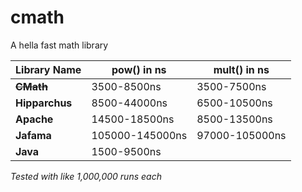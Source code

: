 # cmath
 A hella fast math library
 
 **Library Name** | **pow()** in ns | **mult()** in ns
 ------------ | ------------- | -------------
~~**CMath**~~ | 3500-8500ns | 3500-7500ns
 **Hipparchus** | 8500-44000ns | 6500-10500ns
 **Apache** | 14500-18500ns | 8500-13500ns
 **Jafama** | 105000-145000ns | 97000-105000ns
 **Java** | 1500-9500ns
 
*Tested with like 1,000,000 runs each*
